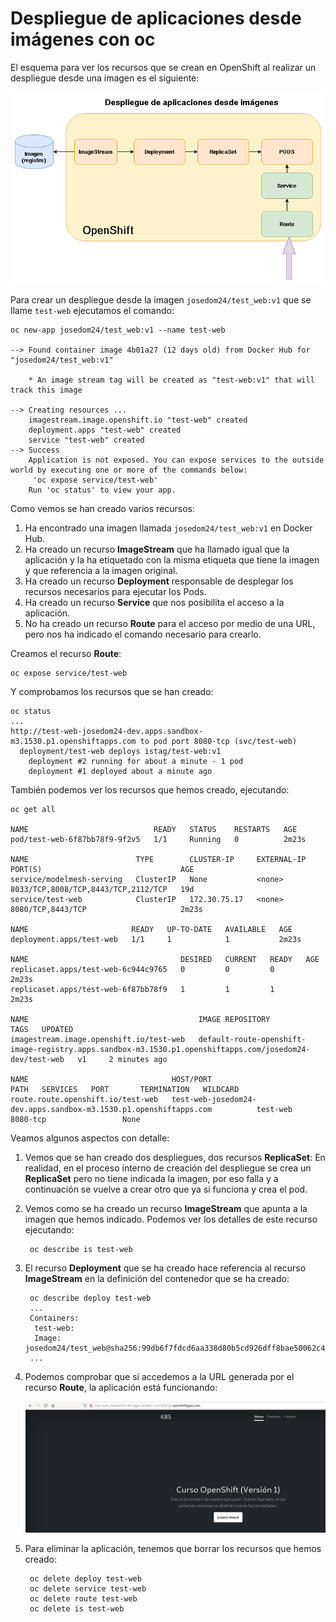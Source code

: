 # Despliegue de aplicaciones desde imágenes con oc

El esquema para ver los recursos que se crean en OpenShift al realizar un despliegue desde una imagen es el siguiente:

![esquema](img/imagen.png)

Para crear un despliegue desde la imagen `josedom24/test_web:v1` que se llame `test-web` ejecutamos el comando:

    oc new-app josedom24/test_web:v1 --name test-web

    --> Found container image 4b01a27 (12 days old) from Docker Hub for "josedom24/test_web:v1"

        * An image stream tag will be created as "test-web:v1" that will track this image

    --> Creating resources ...
        imagestream.image.openshift.io "test-web" created
        deployment.apps "test-web" created
        service "test-web" created
    --> Success
        Application is not exposed. You can expose services to the outside world by executing one or more of the commands below:
         'oc expose service/test-web' 
        Run 'oc status' to view your app.

Como vemos se han creado varios recursos:

1. Ha encontrado una imagen llamada `josedom24/test_web:v1` en Docker Hub.
2. Ha creado un recurso **ImageStream** que ha llamado igual que la aplicación y la ha etiquetado con la misma etiqueta que tiene la imagen y que referencia a la imagen original.
3. Ha creado un recurso **Deployment** responsable de desplegar los recursos necesarios para ejecutar los Pods.
4. Ha creado un recurso **Service** que nos posibilita el acceso a la aplicación.
5. No ha creado un recurso **Route** para el acceso por medio de una URL, pero nos ha indicado el comando necesario para crearlo.

Creamos el recurso **Route**:

    oc expose service/test-web

Y comprobamos los recursos que se han creado:

    oc status
    ...
    http://test-web-josedom24-dev.apps.sandbox-m3.1530.p1.openshiftapps.com to pod port 8080-tcp (svc/test-web)
      deployment/test-web deploys istag/test-web:v1 
        deployment #2 running for about a minute - 1 pod
        deployment #1 deployed about a minute ago

También podemos ver los recursos que hemos creado, ejecutando:

    oc get all

    NAME                            READY   STATUS    RESTARTS   AGE
    pod/test-web-6f87bb78f9-9f2v5   1/1     Running   0          2m23s

    NAME                        TYPE        CLUSTER-IP     EXTERNAL-IP   PORT(S)                               AGE
    service/modelmesh-serving   ClusterIP   None           <none>        8033/TCP,8008/TCP,8443/TCP,2112/TCP   19d
    service/test-web            ClusterIP   172.30.75.17   <none>        8080/TCP,8443/TCP                     2m23s

    NAME                       READY   UP-TO-DATE   AVAILABLE   AGE
    deployment.apps/test-web   1/1     1            1           2m23s

    NAME                                  DESIRED   CURRENT   READY   AGE
    replicaset.apps/test-web-6c944c9765   0         0         0       2m23s
    replicaset.apps/test-web-6f87bb78f9   1         1         1       2m23s

    NAME                                      IMAGE REPOSITORY                                                                                          TAGS   UPDATED
    imagestream.image.openshift.io/test-web   default-route-openshift-image-registry.apps.sandbox-m3.1530.p1.openshiftapps.com/josedom24-dev/test-web   v1     2 minutes ago

    NAME                                HOST/PORT                                                          PATH   SERVICES   PORT       TERMINATION   WILDCARD
    route.route.openshift.io/test-web   test-web-josedom24-dev.apps.sandbox-m3.1530.p1.openshiftapps.com          test-web   8080-tcp                 None

Veamos algunos aspectos con detalle:

1. Vemos que se han creado dos despliegues, dos recursos **ReplicaSet**: En realidad, en el proceso interno de creación del despliegue se crea un **ReplicaSet** pero no tiene indicada la imagen, por eso falla y a continuación se vuelve a crear otro que ya si funciona y crea el pod.
2. Vemos como se ha creado un recurso **ImageStream** que apunta a la imagen que hemos indicado. Podemos ver los detalles de este recurso ejecutando:

        oc describe is test-web

3. El recurso **Deployment** que se ha creado hace referencia al recurso **ImageStream** en la definición del contenedor que se ha creado:

        oc describe deploy test-web
        ...
        Containers:
         test-web:
         Image:        josedom24/test_web@sha256:99db6f7fdcd6aa338d80b5cd926dff8bae50062c49f82c79a3d67d048efb13a4
        ...

4. Podemos comprobar que si accedemos a la URL generada por el recurso **Route**, la aplicación está funcionando:

    ![imagen](img/imagen1.png)

5. Para eliminar la aplicación, tenemos que borrar los recursos que hemos creado:

        oc delete deploy test-web
        oc delete service test-web
        oc delete route test-web
        oc delete is test-web
